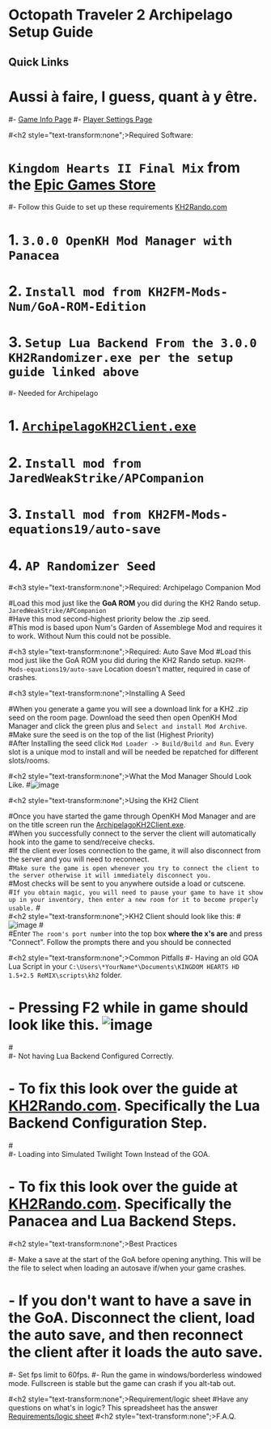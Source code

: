 # Octopath Traveler 2 Archipelago Setup Guide
<h2 style="text-transform:none";>Quick Links</h2>

# Aussi à faire, I guess, quant à y être.

#- [Game Info Page](../../../../games/Kingdom%20Hearts%202/info/en)
#- [Player Settings Page](../../../../games/Kingdom%20Hearts%202/player-settings)

#<h2 style="text-transform:none";>Required Software:</h2>
# `Kingdom Hearts II Final Mix` from the [Epic Games Store](https://store.epicgames.com/en-US/discover/kingdom-hearts)
#- Follow this Guide to set up these requirements [KH2Rando.com](https://tommadness.github.io/KH2Randomizer/setup/Panacea-ModLoader/)<br>
#    1. `3.0.0 OpenKH Mod Manager with Panacea`<br>
#    2. `Install mod from KH2FM-Mods-Num/GoA-ROM-Edition`<br>
#    3. `Setup Lua Backend From the 3.0.0 KH2Randomizer.exe per the setup guide linked above`<br>

#- Needed for Archipelago 
#    1. [`ArchipelagoKH2Client.exe`](https://github.com/ArchipelagoMW/Archipelago/releases)<br>
#    2. `Install mod from JaredWeakStrike/APCompanion`<br>
#    3. `Install mod from KH2FM-Mods-equations19/auto-save`<br>
#    4. `AP Randomizer Seed`
#<h3 style="text-transform:none";>Required: Archipelago Companion Mod</h3>

#Load this mod just like the <b>GoA ROM</b> you did during the KH2 Rando setup. `JaredWeakStrike/APCompanion`<br> 
#Have this mod second-highest priority below the .zip seed.<br>
#This mod is based upon Num's Garden of Assemblege Mod and requires it to work. Without Num this could not be possible. 

#<h3 style="text-transform:none";>Required: Auto Save Mod</h3>
#Load this mod just like the GoA ROM you did during the KH2 Rando setup. `KH2FM-Mods-equations19/auto-save` Location doesn't matter, required in case of crashes.

#<h3 style="text-transform:none";>Installing A Seed</h3>

#When you generate a game you will see a download link for a KH2 .zip seed on the room page. Download the seed then open OpenKH Mod Manager and click the green plus and `Select and install Mod Archive`.<br>
#Make sure the seed is on the top of the list (Highest Priority)<br>
#After Installing the seed click `Mod Loader -> Build/Build and Run`. Every slot is a unique mod to install and will be needed be repatched for different slots/rooms.

#<h2 style="text-transform:none";>What the Mod Manager Should Look Like.</h2>
#![image](https://i.imgur.com/QgRfjP1.png)

#<h2 style="text-transform:none";>Using the KH2 Client</h2>

#Once you have started the game through OpenKH Mod Manager and are on the title screen run the [ArchipelagoKH2Client.exe](https://github.com/ArchipelagoMW/Archipelago/releases). <br>
#When you successfully connect to the server the client will automatically hook into the game to send/receive checks. <br>
#If the client ever loses connection to the game, it will also disconnect from the server and you will need to reconnect.<br> 
#`Make sure the game is open whenever you try to connect the client to the server otherwise it will immediately disconnect you.`<br>
#Most checks will be sent to you anywhere outside a load or cutscene.<br>
#`If you obtain magic, you will need to pause your game to have it show up in your inventory, then enter a new room for it to become properly usable.`
#<br>
#<h2 style="text-transform:none";>KH2 Client should look like this: </h2>
#![image](https://i.imgur.com/qP6CmV8.png)
#<br>
#Enter `The room's port number` into the top box <b> where the x's are</b> and press "Connect". Follow the prompts there and you should be connected


#<h2 style="text-transform:none";>Common Pitfalls</h2>
#- Having an old GOA Lua Script in your `C:\Users\*YourName*\Documents\KINGDOM HEARTS HD 1.5+2.5 ReMIX\scripts\kh2` folder.
#  - Pressing F2 while in game should look like this. ![image](https://i.imgur.com/ABSdtPC.png)
#<br>
#- Not having Lua Backend Configured Correctly.
#  - To fix this look over the guide at [KH2Rando.com](https://tommadness.github.io/KH2Randomizer/setup/Panacea-ModLoader/). Specifically the Lua Backend Configuration Step.
#<br>
#- Loading into Simulated Twilight Town Instead of the GOA.
#  - To fix this look over the guide at [KH2Rando.com](https://tommadness.github.io/KH2Randomizer/setup/Panacea-ModLoader/). Specifically the Panacea and Lua Backend Steps.


#<h2 style="text-transform:none";>Best Practices</h2>

#- Make a save at the start of the GoA before opening anything. This will be the file to select when loading an autosave if/when your game crashes.
#    - If you don't want to have a save in the GoA. Disconnect the client, load the auto save, and then reconnect the client after it loads the auto save.
#- Set fps limit to 60fps.
#- Run the game in windows/borderless windowed mode. Fullscreen is stable but the game can crash if you alt-tab out.

#<h2 style="text-transform:none";>Requirement/logic sheet</h2>
#Have any questions on what's in logic? This spreadsheet has the answer [Requirements/logic sheet](https://docs.google.com/spreadsheets/d/1Embae0t7pIrbzvX-NRywk7bTHHEvuFzzQBUUpSUL7Ak/edit?usp=sharing)
#<h2 style="text-transform:none";>F.A.Q.</h2>

